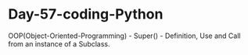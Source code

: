 # Day-57-coding-Python
OOP(Object-Oriented-Programming) - Super() - Definition, Use and Call from an instance of a Subclass.
